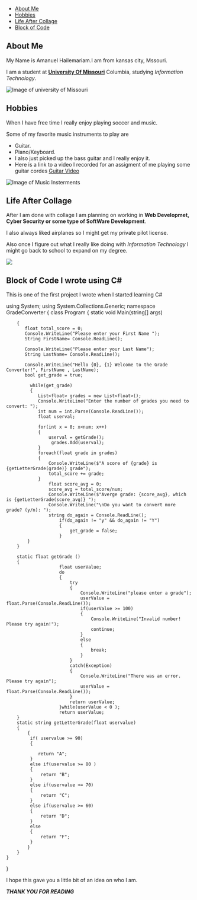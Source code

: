 - [About Me](https://github.com/AmanuelH24/AboutMe-#about-me)
- [Hobbies](https://github.com/AmanuelH24/AboutMe-#hobbies)
- [Life After Collage](https://github.com/AmanuelH24/AboutMe-#life-after-collage)
- [Block of Code](https://github.com/AmanuelH24/AboutMe-#block-of-code-i-wrote-using-c)

## About Me 
My Name is Amanuel Hailemariam.I am from kansas city, Mssouri. 

I am a student at [**University Of Missouri**](https://missouri.edu/) Columbia, 
studying *Information Technology*.

![Image of university of Missouri](https://www.thesecu.com/wp-content/uploads/2015/06/05-Campus_Aerial-2017-960x540.jpg "University of Missouri Campus")



## Hobbies 
When I have free time I really enjoy playing soccer and music. 

Some of my favorite music instruments to play are

- Guitar. 
- Piano/Keyboard. 
- I also just picked up the bass guitar and I really enjoy it. 
- Here is a link to a video I recorded for an assigment of me playing some guitar cordes [Guitar Video](https://vimeo.com/747376459)

![Image of Music Insterments](https://previews.123rf.com/images/osaba/osaba1606/osaba160600635/58043424-selective-focus-microphone-and-blur-musical-equipment-guitar-bass-drum-piano-background-.jpg)




## Life After Collage 

After I am done with collage I am planning on working in **Web Developmet, Cyber Security or some type of SoftWare Development**. 

I also always liked airplanes so I might get my private pilot license.

Also once I figure out what I really like doing with *Information Technology* I might go back to school to expand on my degree. 

![](https://www.seriun.co.uk/wp-content/uploads/2022/03/Seriun-IT-The-real-cost-of-not-investing-in-Cyber-Security.jpg)





## Block of Code I wrote using C#

This is one of the first project I wrote when I started learning C#

using System;
using System.Collections.Generic;
namespace GradeConverter
{
    class Program
    {
        static void Main(string[] args)

        {  
           float total_score = 0;
           Console.WriteLine("Please enter your First Name ");
           String FirstName= Console.ReadLine();

           Console.WriteLine("Please enter your Last Name");
           String LastName= Console.ReadLine();

           Console.WriteLine("Hello {0}, {1} Welcome to the Grade Converter!", FirstName , LastName);
           bool get_grade = true;

             while(get_grade) 
             {
                List<float> grades = new List<float>(); 
                Console.WriteLine("Enter the number of grades you need to convert: "); 
                int num = int.Parse(Console.ReadLine());
                float userval;
                
                for(int x = 0; x<num; x++)
                {
                    userval = getGrade();
                     grades.Add(userval);
                }
                foreach(float grade in grades)
                {
                    Console.WriteLine($"A score of {grade} is {getLetterGrade(grade)} grade"); 
                    total_score += grade;
                }
                    float score_avg = 0;
                    score_avg = total_score/num;
                    Console.WriteLine($"Averge grade: {score_avg}, which is {getLetterGrade(score_avg)} ");
                    Console.WriteLine("\nDo you want to convert more grade? (y/n): ");
                    string do_again = Console.ReadLine();
                        if(do_again != "y" && do_again != "Y")
                        {
                            get_grade = false;
                        }
            }       
        }

        static float getGrade ()
        {
                        float userValue;
                        do
                        {
                            try
                            {
                                Console.WriteLine("please enter a grade");
                                userValue = float.Parse(Console.ReadLine());
                                if(userValue >= 100)
                                {
                                    Console.WriteLine("Invalid number! Please try again!");
                                    continue;
                                }
                                else
                                {
                                    break;
                                }
                            }
                            catch(Exception)
                            {
                                Console.WriteLine("There was an error. Please try again");
                                userValue = float.Parse(Console.ReadLine());
                            }
                            return userValue;
                        }while(userValue < 0 );
                        return userValue; 
        }
        static string getLetterGrade(float uservalue)
        {
            {
             if( uservalue >= 90)
             {
             
                return "A";
             }
             else if(uservalue >= 80 )
             {
                 return "B";
             }
             else if(uservalue >= 70)
             {
                 return "C";
             }
             else if(uservalue >= 60)
             {
                 return "D";
             }
             else 
             {
                 return "F";
             }
            }
        }
    }   
}


I hope this gave you a little bit of an idea on who I am. 

***THANK YOU FOR READING***

